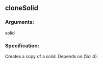 ## cloneSolid
### Arguments: 
solid
### Specification: 
Creates a copy of a solid. Depends on (Solid).
